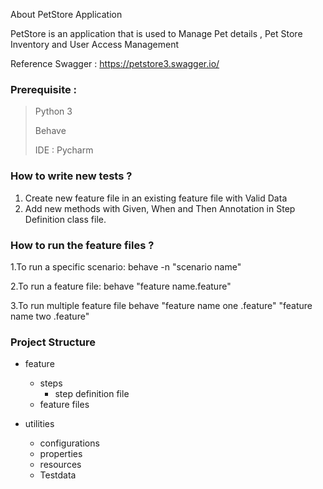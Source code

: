 About PetStore Application

PetStore is an application that is used to Manage  Pet details , Pet Store Inventory and User Access Management 

Reference Swagger  : 
 https://petstore3.swagger.io/

### Prerequisite : 
> Python 3
> 
> Behave
> 
> IDE : Pycharm
> 
### How to write new tests ?

1. Create new feature file in an existing feature file with Valid Data
2. Add new methods with Given, When and Then Annotation in  Step Definition class file.

### How to run the feature files ?

1.To run a specific scenario: behave -n "scenario name"

2.To run a feature file: behave "feature name.feature"

3.To run multiple feature file behave "feature name one .feature" "feature name two .feature"

### Project Structure

+ feature 

  + steps
    + step definition file
  + feature files
+ utilities
  + configurations
  + properties
  + resources
  + Testdata
